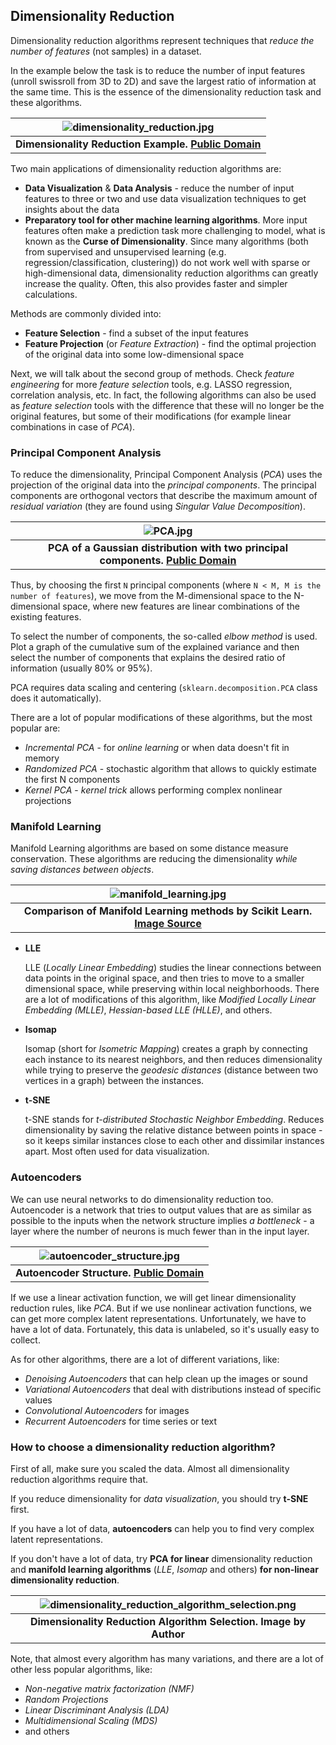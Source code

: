 ## Dimensionality Reduction

Dimensionality reduction algorithms represent techniques that *reduce the number of features* (not samples) in a dataset. 

In the example below the task is to reduce the number of input features (unroll swissroll from 3D to 2D) and save the largest ratio of information at the same time. This is the essence of the dimensionality reduction task and these algorithms.

| ![dimensionality_reduction.jpg](../img/dimensionality_reduction.jpg) |
|:--:|
| <b>Dimensionality Reduction Example. [Public Domain](https://commons.wikimedia.org/wiki/File:Lle_hlle_swissroll.png)</b>|

Two main applications of dimensionality reduction algorithms are:
- **Data Visualization** & **Data Analysis** - reduce the number of input features to three or two and use data visualization techniques to get insights about the data
- **Preparatory tool for other machine learning algorithms**. More input features often make a prediction task more challenging to model, what is known as the **Curse of Dimensionality**. Since many algorithms (both from supervised and unsupervised learning (e.g. regression/classification, clustering)) do not work well with sparse or high-dimensional data, dimensionality reduction algorithms can greatly increase the quality. Often, this also provides faster and simpler calculations.

Methods are commonly divided into:
- **Feature Selection** - find a subset of the input features
- **Feature Projection** (or *Feature Extraction*) - find the optimal projection of the original data into some low-dimensional space 

Next, we will talk about the second group of methods. Check *feature engineering* for more *feature selection* tools, e.g. LASSO regression, correlation analysis, etc. In fact, the following algorithms can also be used as *feature selection* tools with the difference that these will no longer be the original features, but some of their modifications (for example linear combinations in case of *PCA*).

### Principal Component Analysis

To reduce the dimensionality, Principal Component Analysis (*PCA*) uses the projection of the original data into the *principal components*. 
The principal components are orthogonal vectors that describe the maximum amount of *residual variation* (they are found using *Singular Value Decomposition*).

| ![PCA.jpg](../img/PCA.jpg) |
|:--:|
| <b>PCA of a Gaussian distribution with two principal components. [Public Domain](https://en.wikipedia.org/wiki/Principal_component_analysis#/media/File:GaussianScatterPCA.svg)</b>|

Thus, by choosing the first `N` principal components (where `N < M, M is the number of features`), we move from the M-dimensional space to the N-dimensional space, where new features are linear combinations of the existing features. 

To select the number of components, the so-called *elbow method* is used. Plot a graph of the cumulative sum of the explained variance and then select the number of components that explains the desired ratio of information (usually 80% or 95%).

PCA requires data scaling and centering (`sklearn.decomposition.PCA` class does it automatically).

There are a lot of popular modifications of these algorithms, but the most popular are:
- *Incremental PCA* - for *online learning* or when data doesn't fit in memory
- *Randomized PCA* - stochastic algorithm that allows to quickly estimate the first N components
- *Kernel PCA* - *kernel trick* allows performing complex nonlinear projections

### Manifold Learning

Manifold Learning algorithms are based on some distance measure conservation.
These algorithms are reducing the dimensionality *while saving distances between objects*.

| ![manifold_learning.jpg](../img/manifold_learning.jpg) |
|:--:|
| <b>Comparison of Manifold Learning methods by Scikit Learn. [Image Source](https://scikit-learn.org/stable/auto_examples/manifold/plot_compare_methods.html)</b>|

- **LLE**
  
  LLE (*Locally Linear Embedding*) studies the linear connections between data points in the original space, and then tries to move to a smaller dimensional space, while preserving within local neighborhoods.
  There are a lot of modifications of this algorithm, like *Modified Locally Linear Embedding (MLLE)*, *Hessian-based LLE (HLLE)*, and others.

- **Isomap**
  
  Isomap (short for *Isometric Mapping*) сreates a graph by connecting each instance to its nearest neighbors, and then reduces dimensionality while trying to preserve the *geodesic distances* (distance between two vertices in a graph) between the instances.

- **t-SNE**
  
  t-SNE stands for *t-distributed Stochastic Neighbor Embedding*.
  Reduces dimensionality by saving the relative distance between points in space - so it keeps similar instances close to each other and dissimilar instances apart. Most often used for data visualization.

### Autoencoders

We can use neural networks to do dimensionality reduction too. Autoencoder is a network that tries to output values that are as similar as possible to the inputs when the network structure implies *a bottleneck* - a layer where the number of neurons is much fewer than in the input layer.

| ![autoencoder_structure.jpg](../img/autoencoder_structure.jpg) |
|:--:|
| <b>Autoencoder Structure. [Public Domain](https://en.wikipedia.org/wiki/Autoencoder#/media/File:Autoencoder_schema.png)</b>|

If we use a linear activation function, we will get linear dimensionality reduction rules, like *PCA*. But if we use nonlinear activation functions, we can get more complex latent representations. 
Unfortunately, we have to have a lot of data. Fortunately, this data is unlabeled, so it's usually easy to collect.

As for other algorithms, there are a lot of different variations, like:
- *Denoising Autoencoders* that can help clean up the images or sound
- *Variational Autoencoders* that deal with distributions instead of specific values 
- *Convolutional Autoencoders* for images
- *Recurrent Autoencoders* for time series or text

### How to choose a dimensionality reduction algorithm?

First of all, make sure you scaled the data. Almost all dimensionality reduction algorithms require that.

If you reduce dimensionality for *data visualization*, you should try **t-SNE** first.

If you have a lot of data, **autoencoders** can help you to find very complex latent representations. 

If you don't have a lot of data, try **PCA for linear** dimensionality reduction and **manifold learning algorithms** (*LLE*, *Isomap* and others) **for non-linear dimensionality reduction**. 

| ![dimensionality_reduction_algorithm_selection.png](../img/dimensionality_reduction_algorithm_selection.png) |
|:--:|
| <b>Dimensionality Reduction Algorithm Selection. Image by Author</b>|

Note, that almost every algorithm has many variations, and there are a lot of other less popular algorithms, like:
- *Non-negative matrix factorization (NMF)*
- *Random Projections*
- *Linear Discriminant Analysis (LDA)*
- *Multidimensional Scaling (MDS)*
- and others

